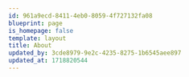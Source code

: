 ```yaml
---
id: 961a9ecd-8411-4eb0-8059-4f727132fa08
blueprint: page
is_homepage: false
template: layout
title: About
updated_by: 3cde8979-9e2c-4235-8275-1b6545aee897
updated_at: 1718820544
---
```

